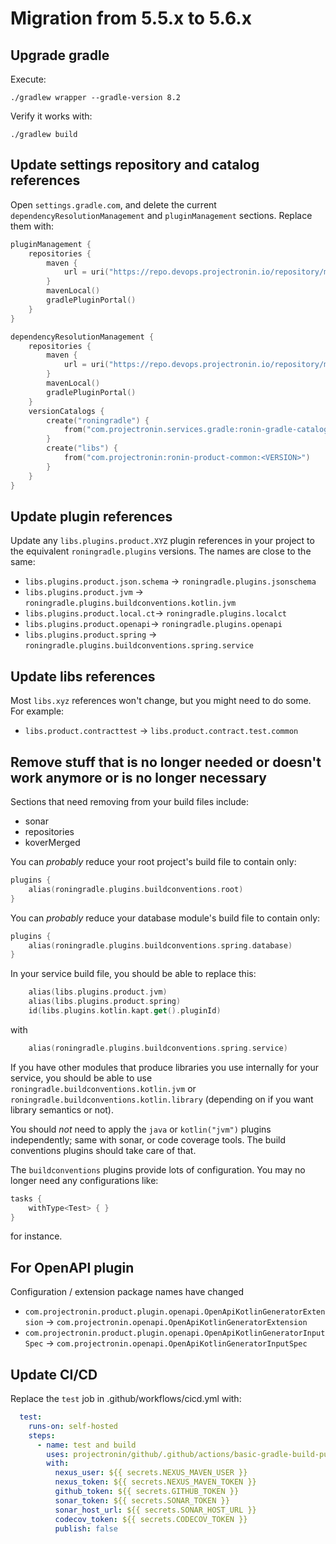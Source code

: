 # Migration from 5.5.x to 5.6.x

## Upgrade gradle

Execute:

```./gradlew wrapper --gradle-version 8.2```

Verify it works with:

```./gradlew build```

## Update settings repository and catalog references

Open `settings.gradle.com`, and delete the current `dependencyResolutionManagement` and `pluginManagement` sections.  Replace them with:

```kotlin
pluginManagement {
    repositories {
        maven {
            url = uri("https://repo.devops.projectronin.io/repository/maven-public/")
        }
        mavenLocal()
        gradlePluginPortal()
    }
}

dependencyResolutionManagement {
    repositories {
        maven {
            url = uri("https://repo.devops.projectronin.io/repository/maven-public/")
        }
        mavenLocal()
        gradlePluginPortal()
    }
    versionCatalogs {
        create("roningradle") {
            from("com.projectronin.services.gradle:ronin-gradle-catalog:<VERSION>")
        }
        create("libs") {
            from("com.projectronin:ronin-product-common:<VERSION>")
        }
    }
}
```

## Update plugin references

Update any `libs.plugins.product.XYZ` plugin references in your project to the equivalent `roningradle.plugins` versions.  The names are close to the same:

* `libs.plugins.product.json.schema` -> `roningradle.plugins.jsonschema`
* `libs.plugins.product.jvm` -> `roningradle.plugins.buildconventions.kotlin.jvm`
* `libs.plugins.product.local.ct`-> `roningradle.plugins.localct`
* `libs.plugins.product.openapi`-> `roningradle.plugins.openapi`
* `libs.plugins.product.spring` -> `roningradle.plugins.buildconventions.spring.service`

## Update libs references

Most `libs.xyz` references won't change, but you might need to do some.  For example:

* `libs.product.contracttest` -> `libs.product.contract.test.common`

## Remove stuff that is no longer needed or doesn't work anymore or is no longer necessary

Sections that need removing from your build files include:

* sonar
* repositories
* koverMerged

You can _probably_ reduce your root project's build file to contain only:

```kotlin
plugins {
    alias(roningradle.plugins.buildconventions.root)
}
```

You can _probably_ reduce your database module's build file to contain only:

```kotlin
plugins {
    alias(roningradle.plugins.buildconventions.spring.database)
}
```

In your service build file, you should be able to replace this:

```kotlin
    alias(libs.plugins.product.jvm)
    alias(libs.plugins.product.spring)
    id(libs.plugins.kotlin.kapt.get().pluginId)
```

with

```kotlin
    alias(roningradle.plugins.buildconventions.spring.service)
```

If you have other modules that produce libraries you use internally for your service, you should be able to use `roningradle.buildconventions.kotlin.jvm` or
`roningradle.buildconventions.kotlin.library` (depending on if you want library semantics or not).

You should _not_ need to apply the `java` or `kotlin("jvm")` plugins independently; same with sonar, or code coverage tools.  The build conventions plugins should take care of that.

The `buildconventions` plugins provide lots of configuration.  You may no longer need any configurations like:

```kotlin
tasks {
    withType<Test> { }
}
```

for instance.

## For OpenAPI plugin

Configuration / extension package names have changed

* `com.projectronin.product.plugin.openapi.OpenApiKotlinGeneratorExtension` -> `com.projectronin.openapi.OpenApiKotlinGeneratorExtension`
* `com.projectronin.product.plugin.openapi.OpenApiKotlinGeneratorInputSpec` -> `com.projectronin.openapi.OpenApiKotlinGeneratorInputSpec`

## Update CI/CD

Replace the `test` job in .github/workflows/cicd.yml with:

```yaml
  test:
    runs-on: self-hosted
    steps:
      - name: test and build
        uses: projectronin/github/.github/actions/basic-gradle-build-publish@feature/add-composit-gradle-build-action
        with:
          nexus_user: ${{ secrets.NEXUS_MAVEN_USER }}
          nexus_token: ${{ secrets.NEXUS_MAVEN_TOKEN }}
          github_token: ${{ secrets.GITHUB_TOKEN }}
          sonar_token: ${{ secrets.SONAR_TOKEN }}
          sonar_host_url: ${{ secrets.SONAR_HOST_URL }}
          codecov_token: ${{ secrets.CODECOV_TOKEN }}
          publish: false
```
